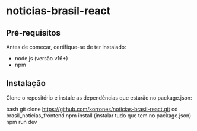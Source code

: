 # noticias-brasil-react
## Pré-requisitos

Antes de começar, certifique-se de ter instalado:
- node.js (versão v16+)
- npm

## Instalação

Clone o repositório e instale as dependências que estarão no package.json:

bash
git clone https://github.com/korrones/noticias-brasil-react.git
cd brasil_noticias_frontend
npm install (instalar tudo que tem no package.json)
npm run dev
